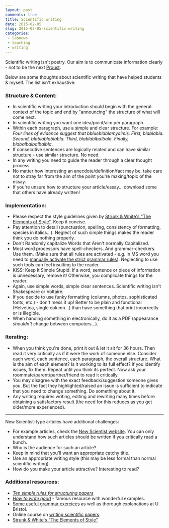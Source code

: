 ```yaml
---
layout: post
comments: true
title: Scientific writing
date: 2015-02-05
slug: 2015-02-05-scientific-writing
categories:
 - labnews
 - teaching
 - writing
---
```



Scientific writing isn't poetry. Our aim is to communicate information clearly - not to be the next [Proust](http://fr.wikipedia.org/wiki/Marcel_Proust).

Below are some thoughts about scientific writing that have helped students & myself. The list isn't exhaustive:

### Structure & Content:

* In scientific writing your introduction should begin with the general context of the topic and end by "announcing" the structure of what will come next.
* In scientific writing you want one idea/point/aim per paragraph.
* Within each paragraph, use a simple and clear structure. For example: *Four lines of evidence suggest that bblueblablamyaimis. First, blablabla. Second, blablablablabla. Third, blablablbalbala. Finally, blabalbalbalbalbla*. 
* If consecutive sentences are logically related and can have similar structure - use similar structure. No need. 
* In any writing you need to guide the reader through a clear thought process
* No matter how interesting an anecdote/definition/fact may be, take care not to stray far from the aim of the point you're making/topic of the essay.
* If you're unsure how to structure your article/essay... download some that others have already written! 


### Implementation:

* Please respect the style guidelines given by <a href="http://www.amazon.co.uk/gp/product/020530902X/ref=as_li_tf_tl?ie=UTF8&camp=1634&creative=6738&creativeASIN=020530902X&linkCode=as2&tag=yannickwurm-21">Strunk & White's "The Elements of Style"</a>.  Keep it concise.
* Pay attention to detail (punctuation, spelling, consistency of formatting, species in italics...). Neglect of such simple things makes the reader think you do nothing properly.
* Don't Randomly capitalize Words that Aren't normally Capitalized. 
* Most word processors have spell-checkers. And grammar-checkers. Use them. (Make sure that all rules are activated - e.g. in MS word you need to [manually activate the strict grammar rules](http://wordribbon.tips.net/T009322_Setting_Grammar-Checking_Options.html)). Neglecting to use such tools can feel insulting to the reader.
* KISS:  Keep It Simple Stupid. If a word, sentence or piece of information is unnecessary, remove it! Otherwise, you complicate things for the reader. 
* Again, use simple words, simple clear sentences. Scientific writing isn't Shakespeare or Voltaire.
* If you decide to use funky formatting (columns, photos, sophisticated fonts, etc.) - don't mess it up! Better to be plain and functional (Helvetica, single column...) than have something that print incorrectly or is illegible.
* When handing something in electronically, do it as a PDF (appearance *shouldn't* change between computers...).  

### Iterating:

* When you think you're done, print it out & let it sit for 36 hours. Then read it very critically as if it were the work of someone else. Consider each word, each sentence, each paragraph, the overall structure. What is the aim of each element? Is it working to its full effect? If you identify issues, fix them. Repeat until you think its perfect.  Now ask your roommate/parent/partner/friend to read it critically. 
* You may disagree with the exact feedback/suggestion someone gives you. But the fact they highlighted/raised an issue is sufficient to indicate that you need to change something. Do something about it.  
* Any writing requires writing, editing and rewriting many times before obtaining a satisfactory result (the need for this reduces as you get older/more experienced). 


---

New Scientist-type articles have additional challenges:

* For example articles, check the [New Scientist website](http://newscientist.com). You can only understand how such articles should be written if you critically read a bunch. 
* Who is the audience for such an article?
* Keep in mind that you'll want an appropriate catchy title. 
* Use an appropriate writing style (this may be less formal than normal scientific writing).
* How do you make your article attractive? Interesting to read?

### Additional resources: 

* [*Ten simple rules for structuring papers*](http://biorxiv.org/content/early/2016/11/28/088278)
* [*How to write good*](http://www.plainlanguage.gov/examples/humor/writegood.cfm) - famous resource with wonderful examples.
* [Some useful grammar exercices](http://www.bristol.ac.uk/arts/exercises/grammar/grammar_tutorial/page_41.htm) as well as thorough explanations at U Bristol.
* Online course on [writing scientific papers](https://class.stanford.edu/courses/Medicine/Sci-Write/Fall2014/about).
* <a href="http://www.amazon.co.uk/gp/product/020530902X/ref=as_li_tf_tl?ie=UTF8&camp=1634&creative=6738&creativeASIN=020530902X&linkCode=as2&tag=yannickwurm-21">Strunk & White's "The Elements of Style"</a>